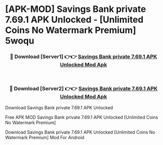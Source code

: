 # [APK-MOD] Savings Bank private 7.69.1 APK Unlocked - [Unlimited Coins No Watermark Premium] 5woqu



<div align="center">
<h3>🔴 Download [Server1] 👉👉 <a href="https://momento.my/?title=Savings_Bank_private_7.69.1_APK_Unlocked">Savings Bank private 7.69.1 APK Unlocked Mod Apk</a></h3><br>

<h3>🔴 Download [Server2] 👉👉 <a href="https://momento.my/?title=Savings_Bank_private_7.69.1_APK_Unlocked">Savings Bank private 7.69.1 APK Unlocked Mod Apk</a></h3>
</div>



Download Savings Bank private 7.69.1 APK Unlocked 

Free APK MOD Savings Bank private 7.69.1 APK Unlocked [Unlimited Coins No Watermark Premium]

Download Savings Bank private 7.69.1 APK Unlocked [Unlimited Coins No Watermark Premium] Mod For Android
